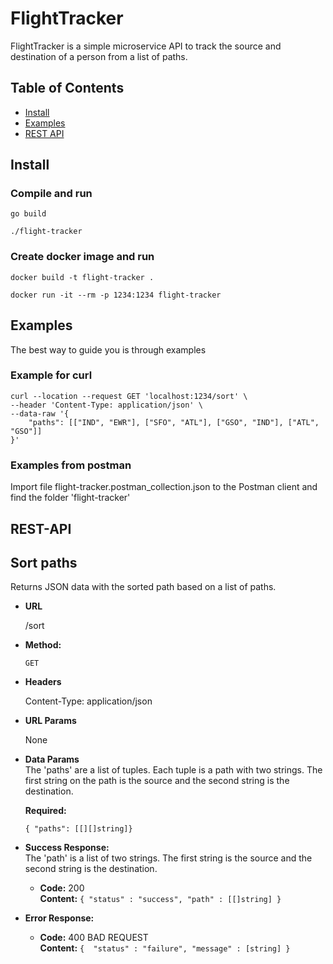 # FlightTracker
FlightTracker is a simple microservice API to track the source and destination of a person from a list of paths.


## Table of Contents

- [Install](#install)
- [Examples](#examples)
- [REST API](#rest-api)

## Install

### Compile and run
```shell
go build

./flight-tracker
```

### Create docker image and run
```shell
docker build -t flight-tracker .

docker run -it --rm -p 1234:1234 flight-tracker
```

## Examples
The best way to guide you is through examples
### Example for curl
```shell
curl --location --request GET 'localhost:1234/sort' \
--header 'Content-Type: application/json' \
--data-raw '{
    "paths": [["IND", "EWR"], ["SFO", "ATL"], ["GSO", "IND"], ["ATL", "GSO"]]
}'
```

### Examples from postman
Import file flight-tracker.postman_collection.json to the Postman client and find the folder 'flight-tracker'



## REST-API
**Sort paths**
----
  Returns JSON data with the sorted path based on a list of paths.

* **URL**

  /sort

* **Method:**

  `GET`

*  **Headers**

   Content-Type: application/json
  
*  **URL Params**

   None

* **Data Params**
  <br /> The 'paths' are a list of tuples. Each tuple is a path with two strings. The first string on the path is the source and the second string is the destination.

  **Required:**
 
   `{ "paths": [[][]string]}`

* **Success Response:**
  <br /> The 'path' is a list of two strings. The first string is the source and the second string is the destination.
  * **Code:** 200 <br />
    **Content:** `{ "status" : "success", "path" : [[]string] }`
 
* **Error Response:**

  * **Code:** 400 BAD REQUEST <br />
    **Content:** `{  "status" : "failure", "message" : [string] }`